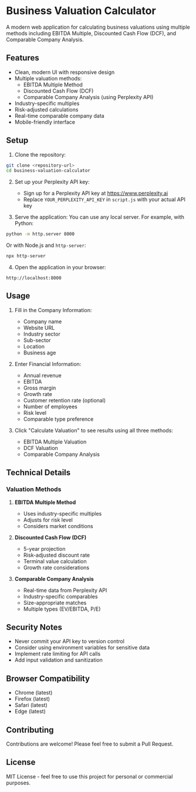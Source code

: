 # Business Valuation Calculator

A modern web application for calculating business valuations using multiple methods including EBITDA Multiple, Discounted Cash Flow (DCF), and Comparable Company Analysis.

## Features

- Clean, modern UI with responsive design
- Multiple valuation methods:
  - EBITDA Multiple Method
  - Discounted Cash Flow (DCF)
  - Comparable Company Analysis (using Perplexity API)
- Industry-specific multiples
- Risk-adjusted calculations
- Real-time comparable company data
- Mobile-friendly interface

## Setup

1. Clone the repository:
```bash
git clone <repository-url>
cd business-valuation-calculator
```

2. Set up your Perplexity API key:
   - Sign up for a Perplexity API key at https://www.perplexity.ai
   - Replace `YOUR_PERPLEXITY_API_KEY` in `script.js` with your actual API key

3. Serve the application:
   You can use any local server. For example, with Python:
```bash
python -m http.server 8000
```
Or with Node.js and `http-server`:
```bash
npx http-server
```

4. Open the application in your browser:
```
http://localhost:8000
```

## Usage

1. Fill in the Company Information:
   - Company name
   - Website URL
   - Industry sector
   - Sub-sector
   - Location
   - Business age

2. Enter Financial Information:
   - Annual revenue
   - EBITDA
   - Gross margin
   - Growth rate
   - Customer retention rate (optional)
   - Number of employees
   - Risk level
   - Comparable type preference

3. Click "Calculate Valuation" to see results using all three methods:
   - EBITDA Multiple Valuation
   - DCF Valuation
   - Comparable Company Analysis

## Technical Details

### Valuation Methods

1. **EBITDA Multiple Method**
   - Uses industry-specific multiples
   - Adjusts for risk level
   - Considers market conditions

2. **Discounted Cash Flow (DCF)**
   - 5-year projection
   - Risk-adjusted discount rate
   - Terminal value calculation
   - Growth rate considerations

3. **Comparable Company Analysis**
   - Real-time data from Perplexity API
   - Industry-specific comparables
   - Size-appropriate matches
   - Multiple types (EV/EBITDA, P/E)

## Security Notes

- Never commit your API key to version control
- Consider using environment variables for sensitive data
- Implement rate limiting for API calls
- Add input validation and sanitization

## Browser Compatibility

- Chrome (latest)
- Firefox (latest)
- Safari (latest)
- Edge (latest)

## Contributing

Contributions are welcome! Please feel free to submit a Pull Request.

## License

MIT License - feel free to use this project for personal or commercial purposes. 